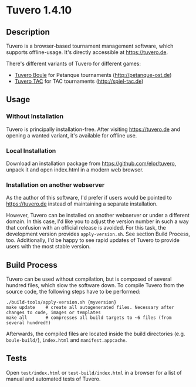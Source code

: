 # Tuvero 1.4.10

## Description

Tuvero is a browser-based tournament management software, which supports offline-usage. It's directly accessible at <https://tuvero.de>.

There's different variants of Tuvero for different games:

* [Tuvero Boule](https://tuvero.de/boule) for Petanque tournaments (<http://petanque-ost.de>)
* [Tuvero TAC](https://tuvero.de/tac) for TAC tournaments (<http://spiel-tac.de>)

## Usage

### Without Installation

Tuvero is principally installation-free. After visiting <https://tuvero.de> and opening a wanted variant, it's available for offline use.

### Local Installation

Download an installation package from <https://github.com/elor/tuvero>, unpack it and open index.html in a modern web browser.

### Installation on another webserver

As the author of this software, I'd prefer if users would be pointed to <https://tuvero.de> instead of maintaining a separate installation.

However, Tuvero can be installed on another webserver or under a different domain.
In this case, I'd like you to adjust the version number in such a way that confusion with an official release is avoided.
For this task, the development version provides `apply-version.sh`.
See section Build Process, too.
Additionally, I'd be happy to see rapid updates of Tuvero to provide users with the most stable version.

## Build Process

Tuvero can be used without compilation, but is composed of several hundred files, which slow the software down.
To compile Tuvero from the source code, the following steps have to be performed:

    ./build-tools/apply-version.sh {myversion}
    make update    # create all autogenerated files. Necessary after changes to code, images or templates
    make all       # compresses all build targets to ~6 files (from several hundred!)

Afterwards, the compiled files are located inside the build directories (e.g. `boule-build/`), `index.html` and `manifest.appcache`.

## Tests

Open `test/index.html` or `test-build/index.html` in a browser for a list of manual and automated tests of Tuvero.

